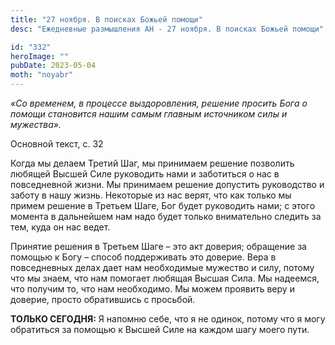 ```yaml
---
title: "27 ноября. В поисках Божьей помощи"
desc: "Ежедневные размышления АН - 27 ноября. В поисках Божьей помощи"

id: "332"
heroImage: ""
pubDate: 2023-05-04
moth: "noyabr"
---
```


_«Со временем, в процессе выздоровления, решение просить Бога о помощи
становится нашим самым главным источником силы и мужества»._

Основной текст, с. 32

Когда мы делаем Третий Шаг, мы принимаем решение позволить любящей Высшей Силе
руководить нами и заботиться о нас в повседневной жизни. Мы принимаем решение
допустить руководство и заботу в нашу жизнь. Некоторые из нас верят, что как
только мы примем решение в Третьем Шаге, Бог будет руководить нами; с этого
момента в дальнейшем нам надо будет только внимательно следить за тем, куда он
нас ведет.

Принятие решения в Третьем Шаге – это акт доверия; обращение за помощью к Богу
– способ поддерживать это доверие. Вера в повседневных делах дает нам
необходимые мужество и силу, потому что мы знаем, что нам помогает любящая
Высшая Сила. Мы надеемся, что получим то, что нам необходимо. Мы можем
проявить веру и доверие, просто обратившись с просьбой.

**ТОЛЬКО СЕГОДНЯ:** Я напомню себе, что я не одинок, потому что я могу
обратиться за помощью к Высшей Силе на каждом шагу моего пути.
